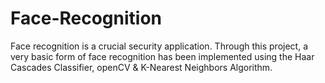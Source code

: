# Face-Recognition
Face recognition is a crucial security application. Through this project, a very basic form of face recognition has been implemented using the Haar Cascades Classifier, openCV &amp; K-Nearest Neighbors Algorithm.
